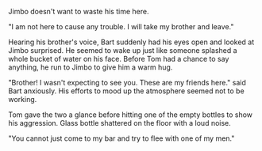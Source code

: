 Jimbo doesn't want to waste his time here. 

"I am not here to cause any trouble. I will take my brother and leave."

Hearing his brother's voice, Bart suddenly had his eyes open and looked at Jimbo surprised. He seemed to wake up just like someone splashed a whole bucket of water on his face. Before Tom had a chance to say anything, he run to Jimbo to give him a warm hug. 

"Brother! I wasn't expecting to see you. These are my friends here." said Bart anxiously. His efforts to mood up the atmosphere seemed not to be working.

Tom gave the two a glance before hitting one of the empty bottles to show his aggression. Glass bottle shattered on the floor with a loud noise.

"You cannot just come to my bar and try to flee with one of my men."


